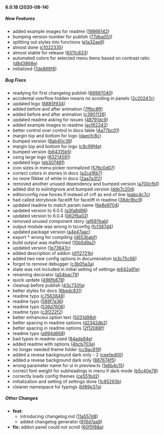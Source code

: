 #### 6.0.18 (2020-08-14)

##### New Features

*  added example images for readme ([19866142](https://github.com/IgorSzyporyn/storybook-facelift/commit/1986614231016d068d457d6ae1eac002b31b6260))
*  bumping version number for publish ([77dba051](https://github.com/IgorSzyporyn/storybook-facelift/commit/77dba0516bba09ae2ce679a78f0998a7d942b348))
*  splitting out styles into functions ([e1a32ae9](https://github.com/IgorSzyporyn/storybook-facelift/commit/e1a32ae9585c1673c511ada584e4c613bc82cbe2))
*  almost done ([c1022335](https://github.com/IgorSzyporyn/storybook-facelift/commit/c102233522edfc42301c1562bb34540a922336c5))
*  almost stable for release ([6511c833](https://github.com/IgorSzyporyn/storybook-facelift/commit/6511c833c597d251ccc809483a512899a118ab7c))
*  automated colors for selected menu items based on contrast ratio ([d8d3868e](https://github.com/IgorSzyporyn/storybook-facelift/commit/d8d3868ef10851ed432d367342ec32806fd2f2a1))
*  initialized ([7de869f8](https://github.com/IgorSzyporyn/storybook-facelift/commit/7de869f8226f1e32de754a5b3498e135498a6263))

##### Bug Fixes

*  readying for first changelog publish ([66997040](https://github.com/IgorSzyporyn/storybook-facelift/commit/669970408042eae189b60c1362c0be7d01de2c51))
*  accidental overflow hidden means no scrolling in panels ([2c20247c](https://github.com/IgorSzyporyn/storybook-facelift/commit/2c20247cddb933c50bdffcea88dd910c2514734e))
*  updated logo ([8885f934](https://github.com/IgorSzyporyn/storybook-facelift/commit/8885f934418370aee588a1c5094f61e94a1a2541))
*  added before and after animation ([7ffbc8ff](https://github.com/IgorSzyporyn/storybook-facelift/commit/7ffbc8ff7fba0f56cf2dc0fc20d9bf6e9fda6036))
*  added before and after animation ([c3901126](https://github.com/IgorSzyporyn/storybook-facelift/commit/c39011261ca4f083e4221f49ad36948434ab5f7e))
*  updated readme asking for issues ([48791dc9](https://github.com/IgorSzyporyn/storybook-facelift/commit/48791dc91e0b6bdcd1abd495b9367bec395359d4))
*  added example images to readme ([acf62242](https://github.com/IgorSzyporyn/storybook-facelift/commit/acf62242e0219888514cd479d2773e39447b00c9))
*  better control over control in docs table ([4a77bc01](https://github.com/IgorSzyporyn/storybook-facelift/commit/4a77bc01fe81faec82ef66653684d18326339544))
*  margin top and bottom for logo ([daecfc8c](https://github.com/IgorSzyporyn/storybook-facelift/commit/daecfc8c841b454317222f6ed472bf2db842ff8b))
*  bumped version ([8ab40c39](https://github.com/IgorSzyporyn/storybook-facelift/commit/8ab40c39e9593ce9eeff992896d26d8c2e6d7d89))
*  margin top and bottom for logo ([c9c99f4e](https://github.com/IgorSzyporyn/storybook-facelift/commit/c9c99f4eaa4c89eb0a6bced70d35a06e8bea8ccf))
*  bumped version ([b64315b5](https://github.com/IgorSzyporyn/storybook-facelift/commit/b64315b5b021d6d2b3c61446eb998eb51106bf98))
*  using large logo ([63214591](https://github.com/IgorSzyporyn/storybook-facelift/commit/63214591a837ee6ebe7ed4cb56e4959599fd4f01))
*  updated logo ([eb30746f](https://github.com/IgorSzyporyn/storybook-facelift/commit/eb30746fbec6848bc72eaa8a471e0daf78762c8a))
*  icon sizes in menu picker normalized ([576c0d07](https://github.com/IgorSzyporyn/storybook-facelift/commit/576c0d077be84c0b86261dfe1b980dbea9cd7edc))
*  correct colors in stories in docs ([a2ca16b7](https://github.com/IgorSzyporyn/storybook-facelift/commit/a2ca16b77904b23c78cf4d34938b9e6c39326c01))
*  no more flikker of white in docs ([2aa7a3f2](https://github.com/IgorSzyporyn/storybook-facelift/commit/2aa7a3f22f4aaeb88361dd3a8991dbf01ba5f76a))
*  removed another unused dependency and bumped version ([a700cfb1](https://github.com/IgorSzyporyn/storybook-facelift/commit/a700cfb14270f33cf1ec4c24dae6d0542549d874))
*  added dist to eslintignore and bumped version ([dde7c20d](https://github.com/IgorSzyporyn/storybook-facelift/commit/dde7c20d2fffa050a93f8059ee6f9ca363c1da8b))
*  editorconfig now forces lf instead of crlf as end of line ([eabc4c7c](https://github.com/IgorSzyporyn/storybook-facelift/commit/eabc4c7c07456e9295db59ae5a2e25492e65f083))
*  had called storybook-facelift for facelift in readme ([38dc9bc9](https://github.com/IgorSzyporyn/storybook-facelift/commit/38dc9bc974d295c703d22f504eb195897e5be5bb))
*  updated readme to match param name ([6e8e9704](https://github.com/IgorSzyporyn/storybook-facelift/commit/6e8e9704511285a65dd9c5228b5766f1541e56ca))
*  updated version to 6.0.5 ([a3fa8d96](https://github.com/IgorSzyporyn/storybook-facelift/commit/a3fa8d96a94ad4992f61317f6cc7f15bbf3a218d))
*  updated version to 6.0.4 ([062f6a02](https://github.com/IgorSzyporyn/storybook-facelift/commit/062f6a02d96130dfa7940ed755b445b2043ed907))
*  removed unused component story ([af697bab](https://github.com/IgorSzyporyn/storybook-facelift/commit/af697babd34366cc2d842d6fc23fbf32e27e9de9))
*  output module was wrong in tsconfig ([fcf367d4](https://github.com/IgorSzyporyn/storybook-facelift/commit/fcf367d4fe14cd14fde585d21ecaa8fe5ade6bf9))
*  updated package version ([a4e47aac](https://github.com/IgorSzyporyn/storybook-facelift/commit/a4e47aace64769e0d324b05f0ded91c93205acd1))
*  export * wrong for compiling ([d653babf](https://github.com/IgorSzyporyn/storybook-facelift/commit/d653babf49b5be9ea3e910d4b0739fb760c05fc0))
*  build output was malformed ([10b5d9a2](https://github.com/IgorSzyporyn/storybook-facelift/commit/10b5d9a2bda265662737f49befbc02d289e59599))
*  updated version ([1e73647c](https://github.com/IgorSzyporyn/storybook-facelift/commit/1e73647cbd132c704c8a9cf7eb915f01721eef74))
*  added description of addon ([d112721b](https://github.com/IgorSzyporyn/storybook-facelift/commit/d112721b6fd98ae4cbe0bb4b6d3dab141cffebb0))
*  added two new config options in documenation ([e3c75c66](https://github.com/IgorSzyporyn/storybook-facelift/commit/e3c75c668e2fdbd7256972f83dac31070dc9554d))
*  forgot to remove debugger ([c3b05a3a](https://github.com/IgorSzyporyn/storybook-facelift/commit/c3b05a3a2123c08941a94cfa2eaecefb15e5c83b))
*  state was not included in initial setting of settings ([e642a91e](https://github.com/IgorSzyporyn/storybook-facelift/commit/e642a91e273438bd889fcd4bfbdaf211936bb831))
*  renaming decorator ([a54bac79](https://github.com/IgorSzyporyn/storybook-facelift/commit/a54bac794fbaf2883f04c60634c41b804cb90b19))
*  quick update ([496fb878](https://github.com/IgorSzyporyn/storybook-facelift/commit/496fb8782962de05f56a9e5464f6aedf2b4dd1ab))
*  cleanup before publish ([43c732fa](https://github.com/IgorSzyporyn/storybook-facelift/commit/43c732fa875d1d720e8d77fe7d7d1ec38e7b720a))
*  better styles for docs ([6bedc831](https://github.com/IgorSzyporyn/storybook-facelift/commit/6bedc83171945115ae4de85bc3e085621929dce8))
*  readme typo ([c7563848](https://github.com/IgorSzyporyn/storybook-facelift/commit/c7563848e5c851cd7ef1a7c0ce0b0aba1e99181c))
*  readme typo ([589f7a36](https://github.com/IgorSzyporyn/storybook-facelift/commit/589f7a369c5062ee8ee2720e5e14edf277e0ee76))
*  readme typo ([536d7606](https://github.com/IgorSzyporyn/storybook-facelift/commit/536d7606a2af7e03d7900c735d022001515adf39))
*  readme typo ([c3f222f2](https://github.com/IgorSzyporyn/storybook-facelift/commit/c3f222f23cde697d8691386b38fe654cbae6de08))
*  better enhanceui option text ([5031d98d](https://github.com/IgorSzyporyn/storybook-facelift/commit/5031d98d1bc2fea279c313f092b13aae26093e82))
*  better spacing in readme options ([d2342db2](https://github.com/IgorSzyporyn/storybook-facelift/commit/d2342db284b68d05e61dfedf94100cf1034ac453))
*  better spacing in readme options ([2f12068f](https://github.com/IgorSzyporyn/storybook-facelift/commit/2f12068f8cc6b69caf71bb6cb1550ea61df901d5))
*  readme typo ([a994d668](https://github.com/IgorSzyporyn/storybook-facelift/commit/a994d668463d460f67273479656fac53ede4bb90))
*  bad types in readme used ([84ada94e](https://github.com/IgorSzyporyn/storybook-facelift/commit/84ada94e9eb2d2d6d45158efd6debed3a007b852))
*  added readme with options ([4bcb703e](https://github.com/IgorSzyporyn/storybook-facelift/commit/4bcb703e204ac866abd2442803271ad877cc174e))
*  no longer needed theme folder ([cc9ac819](https://github.com/IgorSzyporyn/storybook-facelift/commit/cc9ac8192cb99c78303d6cc2b7f2e9b113b76421))
*  added a revese background dark only - 2 ([cee1ed00](https://github.com/IgorSzyporyn/storybook-facelift/commit/cee1ed008aff1392d7784a5b2c5f6ce72e200fd9))
*  added a revese background dark only ([887674f5](https://github.com/IgorSzyporyn/storybook-facelift/commit/887674f5fda0d20f0243f15e709e8bf2db4f5716))
*  wrong parameter name for ui in preview.ts ([1e6b4c15](https://github.com/IgorSzyporyn/storybook-facelift/commit/1e6b4c155bed11a2851d2e997cc3449b1e9e5a35))
*  correct font weight for subheadings in menu if dark mode ([b5c40e78](https://github.com/IgorSzyporyn/storybook-facelift/commit/b5c40e78a9a4eaf04a2c6ec3416d34834e2a477c))
*  correctly loads config themes ([ce551bd2](https://github.com/IgorSzyporyn/storybook-facelift/commit/ce551bd2d6dde8908a074c4aaee85eb9ce26ec85))
*  initialization and setting of settings done ([1c85293b](https://github.com/IgorSzyporyn/storybook-facelift/commit/1c85293bd287e5bcc81fba7f2c6e5b2346b337d0))
*  cleaner namespace for typings ([bf89e37a](https://github.com/IgorSzyporyn/storybook-facelift/commit/bf89e37a039a9d46cd940b6f812d8433f405a66b))

##### Other Changes

* **feat:**
  *  introducing changelog.md ([11a557d8](https://github.com/IgorSzyporyn/storybook-facelift/commit/11a557d88acf1dd0d9ecbd8c6ecbfe6e4fe63de9))
  *  added changelog generator ([819d7aa9](https://github.com/IgorSzyporyn/storybook-facelift/commit/819d7aa959cfb558bb37b7ac529141cb423357cb))
* **fix:**  addon panel could not scroll ([60f5f88a](https://github.com/IgorSzyporyn/storybook-facelift/commit/60f5f88af5cfd411e97ec2325de85e02c228b3e9))


